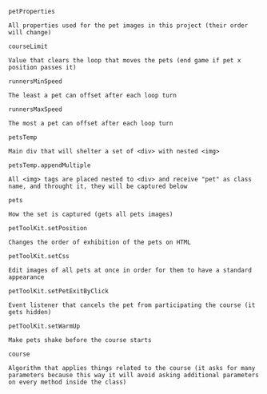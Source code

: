 

`petProperties`
```
All properties used for the pet images in this project (their order will change)
```

`courseLimit`
```
Value that clears the loop that moves the pets (end game if pet x position passes it)
```
             
`runnersMinSpeed`         
```
The least a pet can offset after each loop turn
```

`runnersMaxSpeed `
```
The most a pet can offset after each loop turn
```

`petsTemp`   
```
Main div that will shelter a set of <div> with nested <img>
``` 

`petsTemp.appendMultiple`
```
All <img> tags are placed nested to <div> and receive "pet" as class name, and throught it, they will be captured below
```

`pets`
```
How the set is captured (gets all pets images)
```

`petToolKit.setPosition`
```
Changes the order of exhibition of the pets on HTML
```

`petToolKit.setCss`
```
Edit images of all pets at once in order for them to have a standard appearance
```

`petToolKit.setPetExitByClick`
```
Event listener that cancels the pet from participating the course (it gets hidden)
```

`petToolKit.setWarmUp`
```
Make pets shake before the course starts
```

`course`
```
Algorithm that applies things related to the course (it asks for many parameters because this way it will avoid asking additional parameters on every method inside the class)
```
